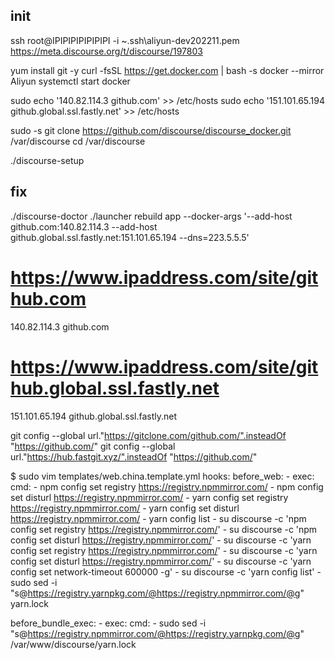 
## init


ssh root@IPIPIPIPIPIPIPI -i ~\.ssh\aliyun-dev202211.pem
https://meta.discourse.org/t/discourse/197803


yum install git -y
curl -fsSL https://get.docker.com | bash -s docker --mirror Aliyun
systemctl start docker

sudo echo '140.82.114.3	github.com' >> /etc/hosts
sudo echo '151.101.65.194	github.global.ssl.fastly.net' >> /etc/hosts


sudo -s
git clone https://github.com/discourse/discourse_docker.git /var/discourse
cd /var/discourse

./discourse-setup



## fix

./discourse-doctor
./launcher rebuild app --docker-args '--add-host github.com:140.82.114.3 --add-host github.global.ssl.fastly.net:151.101.65.194 --dns=223.5.5.5'



# https://www.ipaddress.com/site/github.com
140.82.114.3	github.com

# https://www.ipaddress.com/site/github.global.ssl.fastly.net
151.101.65.194	github.global.ssl.fastly.net

git config --global url."https://gitclone.com/github.com/".insteadOf "https://github.com/"
git config --global url."https://hub.fastgit.xyz/".insteadOf "https://github.com/"



$ sudo vim templates/web.china.template.yml
hooks:
  before_web:
    - exec:
       cmd:
         - npm config set registry https://registry.npmmirror.com/
		 - npm config set disturl  https://registry.npmmirror.com/
         - yarn config set registry https://registry.npmmirror.com/
		 - yarn config set disturl  https://registry.npmmirror.com/
         - yarn config list
         - su discourse -c 'npm config set registry https://registry.npmmirror.com/'
         - su discourse -c 'npm config set disturl  https://registry.npmmirror.com/'
         - su discourse -c 'yarn config set registry https://registry.npmmirror.com/'
         - su discourse -c 'yarn config set disturl  https://registry.npmmirror.com/'
         - su discourse -c 'yarn config set network-timeout 600000 -g'
         - su discourse -c 'yarn config list'
		 - sudo sed -i "s@https://registry.yarnpkg.com/@https://registry.npmmirror.com/@g"  yarn.lock

  before_bundle_exec:
    - exec:
       cmd:
		 - sudo sed -i "s@https://registry.npmmirror.com/@https://registry.yarnpkg.com/@g" /var/www/discourse/yarn.lock
